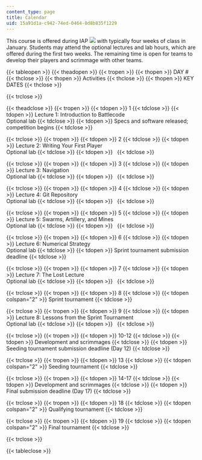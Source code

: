 ```yaml
---
content_type: page
title: Calendar
uid: 15a91d1a-c942-74ed-0464-0d8b835f1229
---
```


This course is offered during IAP ![](/images/educator/icon-question-iap.png) with typically four weeks of class in January. Students may attend the optional lectures and lab hours, which are offered during the first two weeks. The remaining time is open for teams to develop their players and scrimmage with other teams.

{{< tableopen >}}
{{< theadopen >}}
{{< tropen >}}
{{< thopen >}}
DAY #
{{< thclose >}}
{{< thopen >}}
Activities
{{< thclose >}}
{{< thopen >}}
KEY DATES
{{< thclose >}}

{{< trclose >}}

{{< theadclose >}}
{{< tropen >}}
{{< tdopen >}}
1
{{< tdclose >}}
{{< tdopen >}}
Lecture 1: Introduction to Battlecode  
Optional lab
{{< tdclose >}}
{{< tdopen >}}
Specs and software released; competition begins
{{< tdclose >}}

{{< trclose >}}
{{< tropen >}}
{{< tdopen >}}
2
{{< tdclose >}}
{{< tdopen >}}
Lecture 2: Writing Your First Player  
Optional lab
{{< tdclose >}}
{{< tdopen >}}
 
{{< tdclose >}}

{{< trclose >}}
{{< tropen >}}
{{< tdopen >}}
3
{{< tdclose >}}
{{< tdopen >}}
Lecture 3: Navigation  
Optional lab
{{< tdclose >}}
{{< tdopen >}}
 
{{< tdclose >}}

{{< trclose >}}
{{< tropen >}}
{{< tdopen >}}
4
{{< tdclose >}}
{{< tdopen >}}
Lecture 4: Git Repository  
Optional lab
{{< tdclose >}}
{{< tdopen >}}
 
{{< tdclose >}}

{{< trclose >}}
{{< tropen >}}
{{< tdopen >}}
5
{{< tdclose >}}
{{< tdopen >}}
Lecture 5: Swarms, Artillery, and Mines  
Optional lab
{{< tdclose >}}
{{< tdopen >}}
 
{{< tdclose >}}

{{< trclose >}}
{{< tropen >}}
{{< tdopen >}}
6
{{< tdclose >}}
{{< tdopen >}}
Lecture 6: Numerical Strategy  
Optional lab
{{< tdclose >}}
{{< tdopen >}}
Sprint tournament submission deadline
{{< tdclose >}}

{{< trclose >}}
{{< tropen >}}
{{< tdopen >}}
7
{{< tdclose >}}
{{< tdopen >}}
Lecture 7: The Lost Lecture  
Optional lab
{{< tdclose >}}
{{< tdopen >}}
 
{{< tdclose >}}

{{< trclose >}}
{{< tropen >}}
{{< tdopen >}}
8
{{< tdclose >}}
{{< tdopen colspan="2" >}}
Sprint tournament
{{< tdclose >}}

{{< trclose >}}
{{< tropen >}}
{{< tdopen >}}
9
{{< tdclose >}}
{{< tdopen >}}
Lecture 8: Lessons from the Sprint Tournament  
Optional lab
{{< tdclose >}}
{{< tdopen >}}
 
{{< tdclose >}}

{{< trclose >}}
{{< tropen >}}
{{< tdopen >}}
10-12
{{< tdclose >}}
{{< tdopen >}}
Development and scrimmages
{{< tdclose >}}
{{< tdopen >}}
Seeding tournament submission deadline (Day 12)
{{< tdclose >}}

{{< trclose >}}
{{< tropen >}}
{{< tdopen >}}
13
{{< tdclose >}}
{{< tdopen colspan="2" >}}
Seeding tournament
{{< tdclose >}}

{{< trclose >}}
{{< tropen >}}
{{< tdopen >}}
14-17
{{< tdclose >}}
{{< tdopen >}}
Development and scrimmages
{{< tdclose >}}
{{< tdopen >}}
Final submission deadline (Day 17)
{{< tdclose >}}

{{< trclose >}}
{{< tropen >}}
{{< tdopen >}}
18
{{< tdclose >}}
{{< tdopen colspan="2" >}}
Qualifying tournament
{{< tdclose >}}

{{< trclose >}}
{{< tropen >}}
{{< tdopen >}}
19
{{< tdclose >}}
{{< tdopen colspan="2" >}}
Final tournament
{{< tdclose >}}

{{< trclose >}}

{{< tableclose >}}